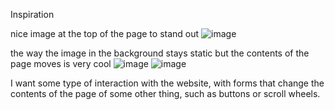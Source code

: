 Inspiration

nice image at the top of the page to stand out
![image](https://github.com/Co-Ez/Ezzie-Repository/assets/128935034/f15ff71a-94ed-451e-bc86-78aa9de77d30)

the way the image in the background stays static but the contents of the page moves is very cool
![image](https://github.com/Co-Ez/Ezzie-Repository/assets/128935034/39a25acc-251f-4efc-ae6b-fda92ebe6674)
![image](https://github.com/Co-Ez/Ezzie-Repository/assets/128935034/460313c9-1ab2-484d-8f71-e0b6715a1dcb)

I want some type of interaction with the website, with forms that change the contents of the page of some other thing, such as buttons or scroll wheels.

